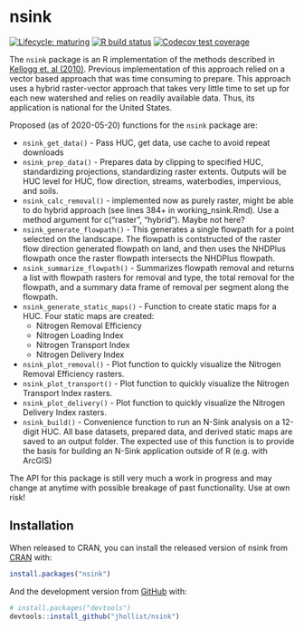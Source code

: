 
<!-- README.md is generated from README.Rmd. Please edit that file -->

# nsink

<!-- badges: start -->

[![Lifecycle:
maturing](https://img.shields.io/badge/lifecycle-maturing-blue.svg)](https://www.tidyverse.org/lifecycle/#maturing)
[![R build
status](https://github.com/jhollist/nsink/workflows/R-CMD-check/badge.svg)](https://github.com/jhollist/nsink/actions)
[![Codecov test
coverage](https://codecov.io/gh/jhollist/nsink/branch/master/graph/badge.svg)](https://codecov.io/gh/jhollist/nsink?branch=master)
<!-- badges: end -->

The `nsink` package is an R implementation of the methods described in
[Kellogg et. al (2010)](https://doi.org/10.1016/j.ecoleng.2010.02.006).
Previous implementation of this approach relied on a vector based
approach that was time consuming to prepare. This approach uses a hybrid
raster-vector approach that takes very little time to set up for each
new watershed and relies on readily available data. Thus, its
application is national for the United States.

Proposed (as of 2020-05-20) functions for the `nsink` package are:

  - `nsink_get_data()` - Pass HUC, get data, use cache to avoid repeat
    downloads
  - `nsink_prep_data()` - Prepares data by clipping to specified HUC,
    standardizing projections, standardizing raster extents. Outputs
    will be HUC level for HUC, flow direction, streams, waterbodies,
    impervious, and soils.
  - `nsink_calc_removal()` - implemented now as purely raster, might be
    able to do hybrid approach (see lines 384+ in working\_nsink.Rmd).
    Use a method argument for c(“raster”, “hybrid”). Maybe not here?  
  - `nsink_generate_flowpath()` - This generates a single flowpath for a
    point selected on the landscape. The flowpath is contstructed of the
    raster flow direction generated flowpath on land, and then uses the
    NHDPlus flowpath once the raster flowpath intersects the NHDPlus
    flowpath.
  - `nsink_summarize_flowpath()` - Summarizes flowpath removal and
    returns a list with flowpath rasters for removal and type, the total
    removal for the flowpath, and a summary data frame of removal per
    segment along the flowpath.
  - `nsink_generate_static_maps()` - Function to create static maps for
    a HUC. Four static maps are created:
      - Nitrogen Removal Efficiency
      - Nitrogen Loading Index
      - Nitrogen Transport Index
      - Nitrogen Delivery Index
  - `nsink_plot_removal()` - Plot function to quickly visualize the
    Nitrogen Removal Efficiency rasters.
  - `nsink_plot_transport()` - Plot function to quickly visualize the
    Nitrogen Transport Index rasters.
  - `nsink_plot_delivery()` - Plot function to quickly visualize the
    Nitrogen Delivery Index rasters.
  - `nsink_build()` - Convenience function to run an N-Sink analysis on
    a 12-digit HUC. All base datasets, prepared data, and derived static
    maps are saved to an output folder. The expected use of this
    function is to provide the basis for building an N-Sink application
    outside of R (e.g. with ArcGIS)

The API for this package is still very much a work in progress and may
change at anytime with possible breakage of past functionality. Use at
own risk\!

## Installation

When released to CRAN, you can install the released version of nsink
from [CRAN](https://CRAN.R-project.org) with:

``` r
install.packages("nsink")
```

And the development version from [GitHub](https://github.com/) with:

``` r
# install.packages("devtools")
devtools::install_github("jhollist/nsink")
```
